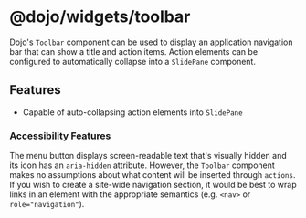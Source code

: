 # @dojo/widgets/toolbar

Dojo's `Toolbar` component can be used to display an application navigation bar that can show a title and action items. Action elements can be configured to automatically collapse into a `SlidePane` component.

## Features

- Capable of auto-collapsing action elements into `SlidePane`

### Accessibility Features

The menu button displays screen-readable text that's visually hidden and its icon has an `aria-hidden` attribute. However, the `Toolbar` component makes no assumptions about what content will be inserted through `actions`. If you wish to create a site-wide navigation section, it would be best to wrap links in an element with the appropriate semantics (e.g. `<nav>` or `role="navigation"`).
